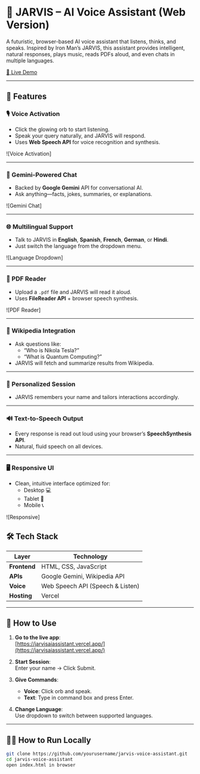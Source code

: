 # 🤖 JARVIS – AI Voice Assistant (Web Version)

A futuristic, browser-based AI voice assistant that listens, thinks, and speaks. Inspired by Iron Man’s JARVIS, this assistant provides intelligent, natural responses, plays music, reads PDFs aloud, and even chats in multiple languages.

[🔗 Live Demo](https://jarvisaiassistant.vercel.app/)

---

## 🌟 Features

### 🎙️ Voice Activation
- Click the glowing orb to start listening.
- Speak your query naturally, and JARVIS will respond.
- Uses **Web Speech API** for voice recognition and synthesis.

![Voice Activation]

---

### 💬 Gemini-Powered Chat
- Backed by **Google Gemini** API for conversational AI.
- Ask anything—facts, jokes, summaries, or explanations.

![Gemini Chat]

---

### 🌐 Multilingual Support
- Talk to JARVIS in **English**, **Spanish**, **French**, **German**, or **Hindi**.
- Just switch the language from the dropdown menu.

![Language Dropdown]

---

### 📄 PDF Reader
- Upload a `.pdf` file and JARVIS will read it aloud.
- Uses **FileReader API** + browser speech synthesis.

![PDF Reader]

---

### 📖 Wikipedia Integration
- Ask questions like:
  - “Who is Nikola Tesla?”
  - “What is Quantum Computing?”
- JARVIS will fetch and summarize results from Wikipedia.

---


### 📝 Personalized Session
- JARVIS remembers your name and tailors interactions accordingly.

---

### 🔊 Text-to-Speech Output
- Every response is read out loud using your browser’s **SpeechSynthesis API**.
- Natural, fluid speech on all devices.

---

### 🖥️ Responsive UI
- Clean, intuitive interface optimized for:
  - Desktop 💻
  - Tablet 📱
  - Mobile 📞

![Responsive]



## 🛠️ Tech Stack

| Layer        | Technology                     |
|--------------|--------------------------------|
| **Frontend** | HTML, CSS, JavaScript          |
| **APIs**     | Google Gemini, Wikipedia API   |
| **Voice**    | Web Speech API (Speech & Listen) |
| **Hosting**  | Vercel                         |

---

## 🚀 How to Use

1. **Go to the live app**:  
   [https://jarvisaiassistant.vercel.app/](https://jarvisaiassistant.vercel.app/)

2. **Start Session**:  
   Enter your name → Click Submit.

3. **Give Commands**:  
   - **Voice**: Click orb and speak.  
   - **Text**: Type in command box and press Enter.

4. **Change Language**:  
   Use dropdown to switch between supported languages.

---

## 🧑‍💻 How to Run Locally

```bash
git clone https://github.com/yourusername/jarvis-voice-assistant.git
cd jarvis-voice-assistant
open index.html in browser
